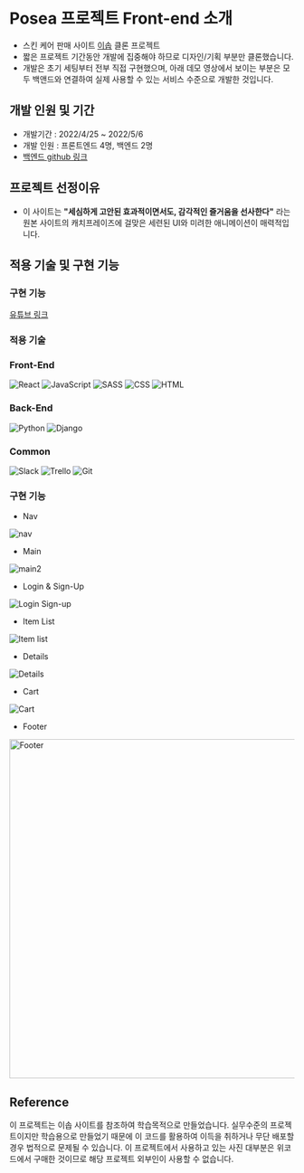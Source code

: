 # Posea 프로젝트 Front-end 소개

- 스킨 케어 판매 사이트 [이솝](https://www.aesop.com/kr/) 클론 프로젝트
- 짧은 프로젝트 기간동안 개발에 집중해야 하므로 디자인/기획 부분만 클론했습니다.
- 개발은 초기 세팅부터 전부 직접 구현했으며, 아래 데모 영상에서 보이는 부분은 모두 백앤드와 연결하여 실제 사용할 수 있는 서비스 수준으로 개발한 것입니다.

## 개발 인원 및 기간

- 개발기간 : 2022/4/25 ~ 2022/5/6
- 개발 인원 : 프론트엔드 4명, 백엔드 2명
- [백엔드 github 링크](https://github.com/wecode-bootcamp-korea/32-1st-Posea-backend)

## 프로젝트 선정이유

- 이 사이트는 **"세심하게 고안된 효과적이면서도, 감각적인 즐거움을 선사한다"** 라는 원본 사이트의 캐치프레이즈에 걸맞은 세련된 UI와 미려한 애니메이션이 매력적입니다.

## 적용 기술 및 구현 기능

### 구현 기능
[유튜브 링크](https://www.youtube.com/watch?v=JjHxEmLcN5k)

### 적용 기술

### Front-End
![React](https://img.shields.io/badge/React-20232A?style=for-the-badge&logo=react&logoColor=61DAFB)
![JavaScript](https://img.shields.io/badge/JavaScript-F7DF1E?style=for-the-badge&logo=javascript&logoColor=black)
![SASS](https://img.shields.io/badge/Sass-CC6699?style=for-the-badge&logo=sass&logoColor=white)
![CSS](https://img.shields.io/badge/CSS3-1572B6?style=for-the-badge&logo=css3&logoColor=white)
![HTML](https://img.shields.io/badge/HTML5-E34F26?style=for-the-badge&logo=html5&logoColor=white)

### Back-End 
![Python](https://img.shields.io/badge/Python-3776AB?style=for-the-badge&logo=python&logoColor=white)
![Django](https://img.shields.io/badge/Django-092E20?style=for-the-badge&logo=django&logoColor=white)

### Common
<!-- ![AWS](https://img.shields.io/badge/Amazon_AWS-232F3E?style=for-the-badge&logo=amazon-aws&logoColor=white) -->
![Slack](https://img.shields.io/badge/Slack-4A154B?style=for-the-badge&logo=slack&logoColor=white)
![Trello](https://img.shields.io/badge/Trello-0052CC?style=for-the-badge&logo=trello&logoColor=white)
![Git](https://img.shields.io/badge/GIT-E44C30?style=for-the-badge&logo=git&logoColor=white)


### 구현 기능

- Nav

![nav](https://user-images.githubusercontent.com/91944649/167323476-463c1465-12c4-4ac6-8f7b-4dc5b59385fb.gif)

- Main

![main2](https://user-images.githubusercontent.com/91944649/167325496-447851da-0d2d-4c6e-baab-98e5a674fa24.gif)


- Login & Sign-Up

![Login   Sign-up](https://user-images.githubusercontent.com/91944649/167324502-3844a16d-691d-48f2-adf9-22271cdeb2ed.gif)

- Item List

![Item list](https://user-images.githubusercontent.com/91944649/167324769-420ab710-02fc-4e15-8c1c-ab374dd89c88.gif)

- Details

![Details](https://user-images.githubusercontent.com/91944649/167324869-2d30cdf5-0069-458e-bf82-e2e6d1106650.gif)

- Cart

![Cart](https://user-images.githubusercontent.com/91944649/167324948-b2dab4f8-b502-4f84-a039-af08135ad88e.gif)

- Footer

<img width="600" alt="Footer" src="https://user-images.githubusercontent.com/91944649/167325342-23ac7fe3-74a6-429e-81da-6816caf7e77d.png">


## Reference

이 프로젝트는 이솝 사이트를 참조하여 학습목적으로 만들었습니다.
실무수준의 프로젝트이지만 학습용으로 만들었기 때문에 이 코드를 활용하여 이득을 취하거나 무단 배포할 경우 법적으로 문제될 수 있습니다.
이 프로젝트에서 사용하고 있는 사진 대부분은 위코드에서 구매한 것이므로 해당 프로젝트 외부인이 사용할 수 없습니다.
